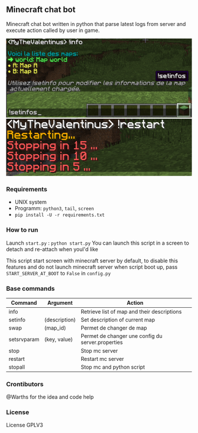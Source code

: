 ## Minecraft chat bot

Minecraft chat bot written in python that parse latest logs from server and execute action called by user in game.

![](img/example-1.png)
![](img/example-2.png)

### Requirements
- UNIX system
- Programm: `python3`, `tail`, `screen`
- `pip install -U -r requirements.txt`

### How to run

Launch `start.py` : `python start.py`
You can launch this script in a screen to detach and re-attach when youl'd like

This script start screen with minecraft server by default, to disable this features and do not launch minecraft server when script boot up, pass `START_SERVER_AT_BOOT` to `False` in `config.py`

### Base commands
| Command | Argument | Action |
| --- |---| --- |
| info || Retrieve list of map and their descriptions |
| setinfo | (description) | Set description of current map |
| swap | (map_id) | Permet de changer de map |
| setsrvparam | (key, value) | Permet de changer une config du server.properties |
| stop || Stop mc server |
| restart || Restart mc server |
| stopall || Stop mc and python script |


### Crontibutors
@Warths for the idea and code help

### License
License GPLV3